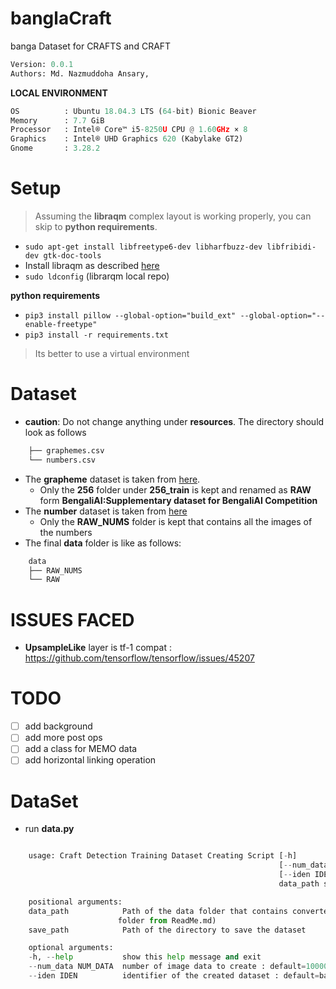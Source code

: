 # banglaCraft
banga Dataset for CRAFTS and CRAFT
```python
Version: 0.0.1     
Authors: Md. Nazmuddoha Ansary, 
```
**LOCAL ENVIRONMENT**  
```python
OS          : Ubuntu 18.04.3 LTS (64-bit) Bionic Beaver        
Memory      : 7.7 GiB  
Processor   : Intel® Core™ i5-8250U CPU @ 1.60GHz × 8    
Graphics    : Intel® UHD Graphics 620 (Kabylake GT2)  
Gnome       : 3.28.2  
```
# Setup
>Assuming the **libraqm** complex layout is working properly, you can skip to **python requirements**. 
*  ```sudo apt-get install libfreetype6-dev libharfbuzz-dev libfribidi-dev gtk-doc-tools```
* Install libraqm as described [here](https://github.com/HOST-Oman/libraqm)
* ```sudo ldconfig``` (librarqm local repo)

**python requirements**

* ```pip3 install pillow --global-option="build_ext" --global-option="--enable-freetype"```
* ```pip3 install -r requirements.txt``` 
> Its better to use a virtual environment 
# Dataset
* **caution**: Do not change anything under **resources**. The directory should look as follows
```python
    ├── graphemes.csv
    └── numbers.csv
```
* The **grapheme** dataset is taken from [here](https://www.kaggle.com/pestipeti/bengali-quick-eda/#data). 
    * Only the **256** folder under **256_train** is kept and renamed as **RAW** form **BengaliAI:Supplementary dataset for BengaliAI Competition**
* The **number** dataset is taken from [here](https://www.kaggle.com/nazmuddhohaansary/banglasymbols) 
    * Only the **RAW_NUMS** folder is kept that contains all the images of the numbers
* The final **data** folder is like as follows:

```python
    data
    ├── RAW_NUMS
    └── RAW
```


# ISSUES FACED
* **UpsampleLike** layer is tf-1 compat : https://github.com/tensorflow/tensorflow/issues/45207

# TODO
- [ ] add background
- [ ] add more post ops
- [ ] add a class for MEMO data
- [ ] add horizontal linking operation

# DataSet
* run **data.py**

```python

    usage: Craft Detection Training Dataset Creating Script [-h]
                                                            [--num_data NUM_DATA]
                                                            [--iden IDEN]
                                                            data_path save_path

    positional arguments:
    data_path            Path of the data folder that contains converted and raw
                        folder from ReadMe.md)
    save_path            Path of the directory to save the dataset

    optional arguments:
    -h, --help           show this help message and exit
    --num_data NUM_DATA  number of image data to create : default=100000
    --iden IDEN          identifier of the created dataset : default=baseData

```
